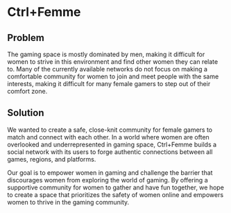 # Ctrl+Femme

## Problem

The gaming space is mostly dominated by men, making it difficult for women to strive in this environment and find other women they can relate to. Many of the currently available networks do not focus on making a comfortable community for women to join and meet people with the same interests, making it difficult for many female gamers to step out of their comfort zone.

## Solution

We wanted to create a safe, close-knit community for female gamers to match and connect with each other. In a world where women are often overlooked and underrepresented in gaming space, Ctrl+Femme builds a social network with its users to forge authentic connections between all games, regions, and platforms.

Our goal is to empower women in gaming and challenge the barrier that discourages women from exploring the world of gaming. By offering a supportive community for women to gather and have fun together, we hope to create a space that prioritizes the safety of women online and empowers women to thrive in the gaming community.


